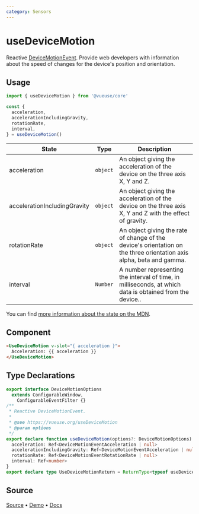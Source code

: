 ```yaml
---
category: Sensors
---
```


# useDeviceMotion

Reactive [DeviceMotionEvent](https://developer.mozilla.org/en-US/docs/Web/API/DeviceMotionEvent). Provide web developers with information about the speed of changes for the device's position and orientation.

## Usage

```js
import { useDeviceMotion } from '@vueuse/core'

const {
  acceleration,
  accelerationIncludingGravity,
  rotationRate,
  interval,
} = useDeviceMotion()
```

| State                        | Type     | Description                                                                                                          |
| ---------------------------- | -------- | -------------------------------------------------------------------------------------------------------------------- |
| acceleration                 | `object` | An object giving the acceleration of the device on the three axis X, Y and Z.                                        |
| accelerationIncludingGravity | `object` | An object giving the acceleration of the device on the three axis X, Y and Z with the effect of gravity.             |
| rotationRate                 | `object` | An object giving the rate of change of the device's orientation on the three orientation axis alpha, beta and gamma. |
| interval                     | `Number` | A number representing the interval of time, in milliseconds, at which data is obtained from the device..             |

You can find [more information about the state on the MDN](https://developer.mozilla.org/en-US/docs/Web/API/DeviceMotionEvent#Properties).


## Component

```html
<UseDeviceMotion v-slot="{ acceleration }">
  Acceleration: {{ acceleration }}
</UseDeviceMotion>
```

<LearnMoreComponents />


<!--FOOTER_STARTS-->
## Type Declarations

```typescript
export interface DeviceMotionOptions
  extends ConfigurableWindow,
    ConfigurableEventFilter {}
/**
 * Reactive DeviceMotionEvent.
 *
 * @see https://vueuse.org/useDeviceMotion
 * @param options
 */
export declare function useDeviceMotion(options?: DeviceMotionOptions): {
  acceleration: Ref<DeviceMotionEventAcceleration | null>
  accelerationIncludingGravity: Ref<DeviceMotionEventAcceleration | null>
  rotationRate: Ref<DeviceMotionEventRotationRate | null>
  interval: Ref<number>
}
export declare type UseDeviceMotionReturn = ReturnType<typeof useDeviceMotion>
```

## Source

[Source](https://github.com/vueuse/vueuse/blob/main/packages/core/useDeviceMotion/index.ts) • [Demo](https://github.com/vueuse/vueuse/blob/main/packages/core/useDeviceMotion/demo.vue) • [Docs](https://github.com/vueuse/vueuse/blob/main/packages/core/useDeviceMotion/index.md)


<!--FOOTER_ENDS-->

